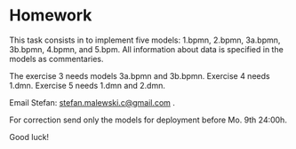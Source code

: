 Homework
========
This task consists in to implement five models: 1.bpmn, 2.bpmn, 3a.bpmn, 3b.bpmn, 4.bpmn, and 5.bpm. All information about data is specified in the models as commentaries.

The exercise 3 needs models 3a.bpmn and 3b.bpmn. Exercise 4 needs 1.dmn. Exercise 5 needs 1.dmn and 2.dmn.

Email Stefan: stefan.malewski.c@gmail.com .

For correction send only the models for deployment before Mo. 9th 24:00h.

Good luck!
